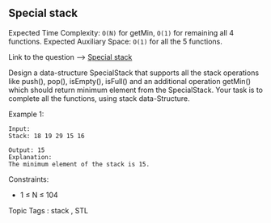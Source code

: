 ## Special stack

Expected Time Complexity: `O(N)` for getMin, `O(1)` for remaining all 4 functions.
Expected Auxiliary Space: `O(1)` for all the 5 functions.

Link to the question --> [Special stack](https://practice.geeksforgeeks.org/problems/special-stack/1)

Design a data-structure SpecialStack that supports all the stack operations like push(), pop(), isEmpty(), isFull() 
and an additional operation getMin() which should return minimum element from the SpecialStack. Your task is to complete
all the functions, using stack data-Structure.

Example 1:
```
Input:
Stack: 18 19 29 15 16

Output: 15
Explanation:
The minimum element of the stack is 15. 
```

Constraints:
- 1 ≤ N ≤ 104

Topic Tags : stack , STL
